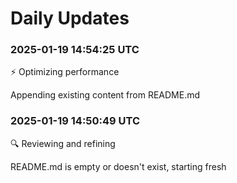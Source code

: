 # Daily Updates

### 2025-01-19 14:54:25 UTC
⚡ Optimizing performance

Appending existing content from README.md

### 2025-01-19 14:50:49 UTC
🔍 Reviewing and refining

README.md is empty or doesn't exist, starting fresh
